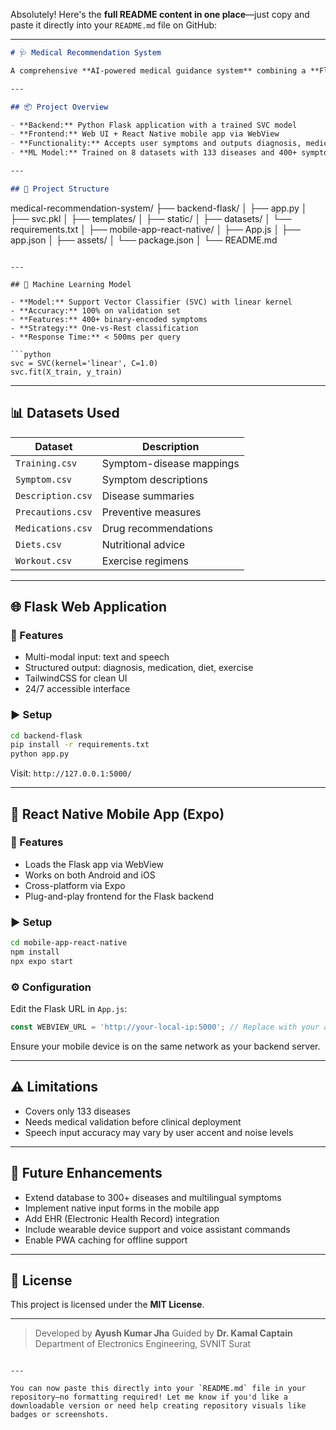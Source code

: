 Absolutely! Here's the **full README content in one place**—just copy and paste it directly into your `README.md` file on GitHub:

---

```markdown
# 🩺 Medical Recommendation System

A comprehensive **AI-powered medical guidance system** combining a **Flask-based web app** and a **React Native Expo mobile app**. The system uses a **Support Vector Classifier (SVC)** for symptom-based disease prediction and delivers personalized treatment plans.

---

## 📦 Project Overview

- **Backend:** Python Flask application with a trained SVC model
- **Frontend:** Web UI + React Native mobile app via WebView
- **Functionality:** Accepts user symptoms and outputs diagnosis, medications, diet, exercises, and precautions
- **ML Model:** Trained on 8 datasets with 133 diseases and 400+ symptoms

---

## 📁 Project Structure

```

medical-recommendation-system/
├── backend-flask/
│   ├── app.py
│   ├── svc.pkl
│   ├── templates/
│   ├── static/
│   ├── datasets/
│   └── requirements.txt
│
├── mobile-app-react-native/
│   ├── App.js
│   ├── app.json
│   ├── assets/
│   └── package.json
│
└── README.md

````

---

## 🧠 Machine Learning Model

- **Model:** Support Vector Classifier (SVC) with linear kernel
- **Accuracy:** 100% on validation set
- **Features:** 400+ binary-encoded symptoms
- **Strategy:** One-vs-Rest classification
- **Response Time:** < 500ms per query

```python
svc = SVC(kernel='linear', C=1.0)
svc.fit(X_train, y_train)
````

---

## 📊 Datasets Used

| Dataset           | Description              |
| ----------------- | ------------------------ |
| `Training.csv`    | Symptom-disease mappings |
| `Symptom.csv`     | Symptom descriptions     |
| `Description.csv` | Disease summaries        |
| `Precautions.csv` | Preventive measures      |
| `Medications.csv` | Drug recommendations     |
| `Diets.csv`       | Nutritional advice       |
| `Workout.csv`     | Exercise regimens        |

---

## 🌐 Flask Web Application

### 🔧 Features

* Multi-modal input: text and speech
* Structured output: diagnosis, medication, diet, exercise
* TailwindCSS for clean UI
* 24/7 accessible interface

### ▶️ Setup

```bash
cd backend-flask
pip install -r requirements.txt
python app.py
```

Visit: `http://127.0.0.1:5000/`

---

## 📱 React Native Mobile App (Expo)

### 📌 Features

* Loads the Flask app via WebView
* Works on both Android and iOS
* Cross-platform via Expo
* Plug-and-play frontend for the Flask backend

### ▶️ Setup

```bash
cd mobile-app-react-native
npm install
npx expo start
```

### ⚙️ Configuration

Edit the Flask URL in `App.js`:

```js
const WEBVIEW_URL = 'http://your-local-ip:5000'; // Replace with your actual server IP
```

Ensure your mobile device is on the same network as your backend server.

---

## ⚠️ Limitations

* Covers only 133 diseases
* Needs medical validation before clinical deployment
* Speech input accuracy may vary by user accent and noise levels

---

## 🚀 Future Enhancements

* Extend database to 300+ diseases and multilingual symptoms
* Implement native input forms in the mobile app
* Add EHR (Electronic Health Record) integration
* Include wearable device support and voice assistant commands
* Enable PWA caching for offline support

---

## 📜 License

This project is licensed under the **MIT License**.

---

> Developed by **Ayush Kumar Jha**
> Guided by **Dr. Kamal Captain**
> Department of Electronics Engineering, SVNIT Surat

```

---

You can now paste this directly into your `README.md` file in your repository—no formatting required! Let me know if you'd like a downloadable version or need help creating repository visuals like badges or screenshots.
```
